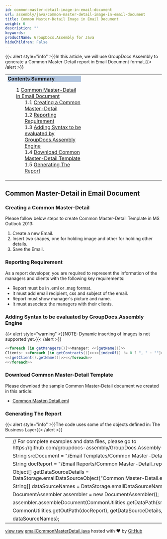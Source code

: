 ```yaml
---
id: common-master-detail-image-in-email-document
url: assembly/java/common-master-detail-image-in-email-document
title: Common Master-Detail Image in Email Document
weight: 6
description: ""
keywords: 
productName: GroupDocs.Assembly for Java
hideChildren: False
---
```

{{< alert style="info" >}}In this article, we will use GroupDocs.Assembly to generate a Common Master-Detail report in Email Document format.{{< /alert >}}

<table class="sectionMacro" border="0" cellpadding="5" cellspacing="0" width="100%"><tbody><tr><td valign="top" width="50%"><div class="panel" style="border-top-width: 1px; border-right-width: 1px; border-bottom-width: 1px; border-left-width: 1px;"><div class="panelHeader" style="border-bottom-width: 1px; background-color: rgb(176, 196, 222);"><b>Contents Summary</b></div><div class="panelContent"><style type="text/css">div.rbtoc1590607146165 { padding-top: 0px; padding-right: 0px; padding-bottom: 0px; padding-left: 0px; }div.rbtoc1590607146165 ul { list-style-type: none; list-style-image: none; margin-left: 0px; }div.rbtoc1590607146165 li { margin-left: 0px; padding-left: 0px; }</style><div class="toc rbtoc1590607146165"><ul class="toc-indentation"><li><span class="TOCOutline">1</span> <a href="#CommonMaster-DetailImageinEmailDocument-CommonMaster-DetailinEmailDocument">Common Master-Detail in Email Document</a><ul class="toc-indentation"><li><span class="TOCOutline">1.1</span> <a href="#CommonMaster-DetailImageinEmailDocument-CreatingaCommonMaster-Detail">Creating a Common Master-Detail</a></li><li><span class="TOCOutline">1.2</span> <a href="#CommonMaster-DetailImageinEmailDocument-ReportingRequirement">Reporting Requirement</a></li><li><span class="TOCOutline">1.3</span> <a href="#CommonMaster-DetailImageinEmailDocument-AddingSyntaxtobeevaluatedbyGroupDocs.AssemblyEngine">Adding Syntax to be evaluated by GroupDocs.Assembly Engine</a></li><li><span class="TOCOutline">1.4</span> <a href="#CommonMaster-DetailImageinEmailDocument-DownloadCommonMaster-DetailTemplate">Download Common Master-Detail Template</a></li><li><span class="TOCOutline">1.5</span> <a href="#CommonMaster-DetailImageinEmailDocument-GeneratingTheReport">Generating The Report</a></li></ul></li></ul></div></div></div></td><td valign="top" width="15%"></td><td valign="top" width="35%"></td></tr></tbody></table>

## Common Master-Detail in Email Document

### Creating a Common Master-Detail

Please follow below steps to create Common Master-Detail Template in MS Outlook 2013:

1.  Create a new Email.
2.  Insert two shapes, one for holding image and other for holding other details.
3.  Save the Email.

### Reporting Requirement

As a report developer, you are required to represent the information of the managers and clients with the following key requirements:

*   Report must be in .eml or .msg format.
*   It must add email recipient, css and subject of the email.
*   Report must show manager's picture and name.
*   It must associate the managers with their clients.

### Adding Syntax to be evaluated by GroupDocs.Assembly Engine

{{< alert style="warning" >}}NOTE: Dynamic inserting of images is not supported yet.{{< /alert >}}

```csharp
<<foreach [in getManagers()]>>Manager: <<[getName()]>>
Clients: <<foreach [in getContracts()]>><<[indexOf() != 0 ? ", " : ""]>>
<<[getClient().getName()]>><</foreach>>
<</foreach>>

```

### Download Common Master-Detail Template

Please download the sample Common Master-Detail document we created in this article:

*   [Common Master-Detail.eml](https://raw.githubusercontent.com/groupdocs-assembly/GroupDocs.Assembly-for-Java/master/Examples/GroupDocs.Assembly.Examples.Java/Data/Storage/Email%20Templates/Bulleted%20List.eml?raw=true)

### Generating The Report

{{< alert style="info" >}}The code uses some of the objects defined in: The Business Layer{{< /alert >}}

<table class="highlight tab-size js-file-line-container" data-tab-size="8" data-paste-markdown-skip=""><tbody><tr><td id="file-emailcommonmasterdetail-java-L1" class="blob-num js-line-number" data-line-number="1"></td><td id="file-emailcommonmasterdetail-java-LC1" class="blob-code blob-code-inner js-file-line"><span class="pl-c"><span class="pl-c">//</span> For complete examples and data files, please go to https://github.com/groupdocs-assembly/GroupDocs.Assembly-for-Java</span></td></tr><tr><td id="file-emailcommonmasterdetail-java-L2" class="blob-num js-line-number" data-line-number="2"></td><td id="file-emailcommonmasterdetail-java-LC2" class="blob-code blob-code-inner js-file-line"><span class="pl-smi">String</span> srcDocument <span class="pl-k">=</span> <span class="pl-s"><span class="pl-pds">"</span>/Email Templates/Common Master-Detail.eml<span class="pl-pds">"</span></span>;</td></tr><tr><td id="file-emailcommonmasterdetail-java-L3" class="blob-num js-line-number" data-line-number="3"></td><td id="file-emailcommonmasterdetail-java-LC3" class="blob-code blob-code-inner js-file-line"><span class="pl-smi">String</span> docReport <span class="pl-k">=</span> <span class="pl-s"><span class="pl-pds">"</span>/Email Reports/Common Master-Detail_report.eml<span class="pl-pds">"</span></span>;</td></tr><tr><td id="file-emailcommonmasterdetail-java-L4" class="blob-num js-line-number" data-line-number="4"></td><td id="file-emailcommonmasterdetail-java-LC4" class="blob-code blob-code-inner js-file-line"><span class="pl-k">Object</span>[] getDataSourceDetails <span class="pl-k">=</span> <span class="pl-smi">DataStorage</span><span class="pl-k">.</span>emailDataSourceObject(<span class="pl-s"><span class="pl-pds">"</span>Common Master-Detail.eml<span class="pl-pds">"</span></span>, <span class="pl-s"><span class="pl-pds">"</span>.eml<span class="pl-pds">"</span></span>);</td></tr><tr><td id="file-emailcommonmasterdetail-java-L5" class="blob-num js-line-number" data-line-number="5"></td><td id="file-emailcommonmasterdetail-java-LC5" class="blob-code blob-code-inner js-file-line"><span class="pl-k">String</span>[] dataSourceNames <span class="pl-k">=</span> <span class="pl-smi">DataStorage</span><span class="pl-k">.</span>emailDataSourceName(<span class="pl-s"><span class="pl-pds">"</span>.eml<span class="pl-pds">"</span></span>);</td></tr><tr><td id="file-emailcommonmasterdetail-java-L6" class="blob-num js-line-number" data-line-number="6"></td><td id="file-emailcommonmasterdetail-java-LC6" class="blob-code blob-code-inner js-file-line"><span class="pl-smi">DocumentAssembler</span> assembler <span class="pl-k">=</span> <span class="pl-k">new</span> <span class="pl-smi">DocumentAssembler</span>();</td></tr><tr><td id="file-emailcommonmasterdetail-java-L7" class="blob-num js-line-number" data-line-number="7"></td><td id="file-emailcommonmasterdetail-java-LC7" class="blob-code blob-code-inner js-file-line">assembler<span class="pl-k">.</span>assembleDocument(<span class="pl-smi">CommonUtilities</span><span class="pl-k">.</span>getDataPath(srcDocument),</td></tr><tr><td id="file-emailcommonmasterdetail-java-L8" class="blob-num js-line-number" data-line-number="8"></td><td id="file-emailcommonmasterdetail-java-LC8" class="blob-code blob-code-inner js-file-line"><span class="pl-smi">CommonUtilities</span><span class="pl-k">.</span>getOutPath(docReport), getDataSourceDetails,</td></tr><tr><td id="file-emailcommonmasterdetail-java-L9" class="blob-num js-line-number" data-line-number="9"></td><td id="file-emailcommonmasterdetail-java-LC9" class="blob-code blob-code-inner js-file-line">dataSourceNames);</td></tr></tbody></table>

[view raw](https://gist.github.com/samicheemagroupdocs/c55506d4b7d27cd6d0d29db308fe9d54/raw/3685f306d69505411b1a49b773b7aabfc410e091/emailCommonMasterDetail.java) [emailCommonMasterDetail.java](https://gist.github.com/samicheemagroupdocs/c55506d4b7d27cd6d0d29db308fe9d54#file-emailcommonmasterdetail-java) hosted with ❤ by [GitHub](https://github.com)

